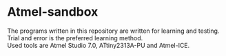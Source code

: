 # Atmel-sandbox
The programs written in this repository are written for learning and testing.</br>
Trial and error is the preferred learning method.<br/>
Used tools are Atmel Studio 7.0, ATtiny2313A-PU and Atmel-ICE.
